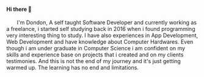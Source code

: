 #### Hi there :wave:
  
&nbsp;&nbsp;&nbsp;&nbsp;&nbsp;&nbsp; I'm Dondon, A self taught Software Developer and currently working as a freelance, i started self studying back in 2016 when i found programming very interesting thing to study. I have also experiences in App Development, Web Development and have knowledge about Computer Hardwares. Even though i am under graduate in Computer Science i am confident on my skills and experience base on projects that i created and on my clients testimonies. And this is not the end of my journey and it's just getting warmed up. The learning has no end and limitations.













